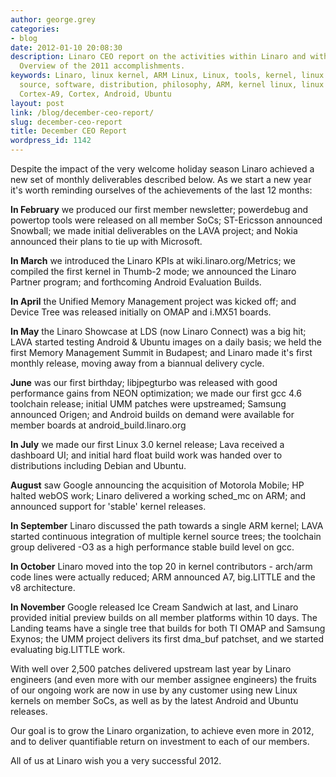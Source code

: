 ```yaml
---
author: george.grey
categories:
- blog
date: 2012-01-10 20:08:30
description: Linaro CEO report on the activities within Linaro and with their partners.
  Overview of the 2011 accomplishments.
keywords: Linaro, linux kernel, ARM Linux, Linux, tools, kernel, linux on ARM, open
  source, software, distribution, philosophy, ARM, kernel linux, linux software, ARM
  Cortex-A9, Cortex, Android, Ubuntu
layout: post
link: /blog/december-ceo-report/
slug: december-ceo-report
title: December CEO Report
wordpress_id: 1142
---
```


Despite the impact of the very welcome holiday season Linaro achieved a new set of monthly deliverables described below. As we start a new year it's worth reminding ourselves of the achievements of the last 12 months:

**In February** we produced our first member newsletter; powerdebug and powertop tools were released on all member SoCs; ST-Ericsson announced Snowball; we made initial deliverables on the LAVA project; and Nokia announced their plans to tie up with Microsoft.

**In March** we introduced the Linaro KPIs at wiki.linaro.org/Metrics; we compiled the first kernel in Thumb-2 mode; we announced the Linaro Partner program; and forthcoming Android Evaluation Builds.

**In April** the Unified Memory Management project was kicked off; and Device Tree was released initially on OMAP and i.MX51 boards.

**In May** the Linaro Showcase at LDS (now Linaro Connect) was a big hit; LAVA started testing Android & Ubuntu images on a daily basis; we held the first Memory Management Summit in Budapest; and Linaro made it's first monthly release, moving away from a biannual delivery cycle.

**June** was our first birthday; libjpegturbo was released with good performance gains from NEON optimization; we made our first gcc 4.6 toolchain release; initial UMM patches were upstreamed; Samsung announced Origen; and Android builds on demand were available for member boards at android_build.linaro.org

**In July** we made our first Linux 3.0 kernel release; Lava received a dashboard UI; and initial hard float build work was handed over to distributions including Debian and Ubuntu.

**August** saw Google announcing the acquisition of Motorola Mobile; HP halted webOS work; Linaro delivered a working sched_mc on ARM; and announced support for 'stable' kernel releases.

**In September** Linaro discussed the path towards a single ARM kernel; LAVA started continuous integration of multiple kernel source trees; the toolchain group delivered -O3 as a high performance stable build level on gcc.

**In October** Linaro moved into the top 20 in kernel contributors - arch/arm code lines were actually reduced; ARM announced A7, big.LITTLE and the v8 architecture.

**In November** Google released Ice Cream Sandwich at last, and Linaro provided initial preview builds on all member platforms within 10 days. The Landing teams have a single tree that builds for both TI OMAP and Samsung Exynos; the UMM project delivers its first dma_buf patchset, and we started evaluating big.LITTLE work.

With well over 2,500 patches delivered upstream last year by Linaro engineers (and even more with our member assignee engineers) the fruits of our ongoing work are now in use by any customer using new Linux kernels on member SoCs, as well as by the latest Android and Ubuntu releases.

Our goal is to grow the Linaro organization, to achieve even more in 2012, and to deliver quantifiable return on investment to each of our members.

All of us at Linaro wish you a very successful 2012.